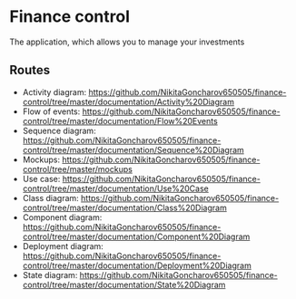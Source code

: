 # Finance control

The application, which allows you to manage your investments

## Routes
- Activity diagram: https://github.com/NikitaGoncharov650505/finance-control/tree/master/documentation/Activity%20Diagram
- Flow of events: https://github.com/NikitaGoncharov650505/finance-control/tree/master/documentation/Flow%20Events
- Sequence diagram: https://github.com/NikitaGoncharov650505/finance-control/tree/master/documentation/Sequence%20Diagram
- Mockups: https://github.com/NikitaGoncharov650505/finance-control/tree/master/mockups
- Use case: https://github.com/NikitaGoncharov650505/finance-control/tree/master/documentation/Use%20Case
- Class diagram: https://github.com/NikitaGoncharov650505/finance-control/tree/master/documentation/Class%20Diagram
- Component diagram: https://github.com/NikitaGoncharov650505/finance-control/tree/master/documentation/Component%20Diagram
- Deployment diagram: https://github.com/NikitaGoncharov650505/finance-control/tree/master/documentation/Deployment%20Diagram
- State diagram: https://github.com/NikitaGoncharov650505/finance-control/tree/master/documentation/State%20Diagram
